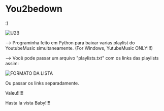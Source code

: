 # You2bedown
:)

![U2B](https://github.com/faqezza/You2bedown/assets/148907985/08cb3337-175f-4d28-aa8f-3c6b6320bffd)



--> Programinha feito em Python para baixar varias playlist do YoutubeMusic simultaneamente. (For Windows, YutubeMusic ONLY!!!)

--> Você pode passar um arquivo "playlists.txt" com os links das playlists assim:

![FORMATO DA LISTA](https://github.com/faqezza/You2bedown/assets/148907985/a1b4cee9-2de4-44f0-af77-58fa92fc7db3)

Ou passar os links separadamente.

Valeu!!!!!

Hasta la vista Baby!!!!

